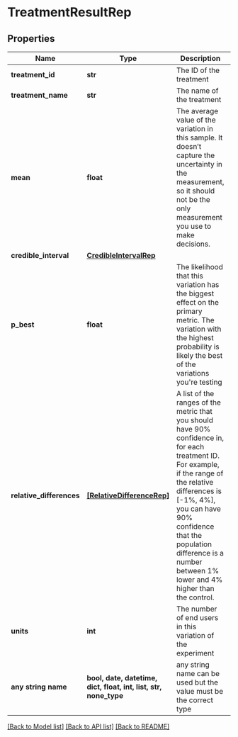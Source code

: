 # TreatmentResultRep


## Properties
Name | Type | Description | Notes
------------ | ------------- | ------------- | -------------
**treatment_id** | **str** | The ID of the treatment | [optional] 
**treatment_name** | **str** | The name of the treatment | [optional] 
**mean** | **float** | The average value of the variation in this sample. It doesn’t capture the uncertainty in the measurement, so it should not be the only measurement you use to make decisions. | [optional] 
**credible_interval** | [**CredibleIntervalRep**](CredibleIntervalRep.md) |  | [optional] 
**p_best** | **float** | The likelihood that this variation has the biggest effect on the primary metric. The variation with the highest probability is likely the best of the variations you&#39;re testing | [optional] 
**relative_differences** | [**[RelativeDifferenceRep]**](RelativeDifferenceRep.md) | A list of the ranges of the metric that you should have 90% confidence in, for each treatment ID. For example, if the range of the relative differences is [-1%, 4%], you can have 90% confidence that the population difference is a number between 1% lower and 4% higher than the control. | [optional] 
**units** | **int** | The number of end users in this variation of the experiment | [optional] 
**any string name** | **bool, date, datetime, dict, float, int, list, str, none_type** | any string name can be used but the value must be the correct type | [optional]

[[Back to Model list]](../README.md#documentation-for-models) [[Back to API list]](../README.md#documentation-for-api-endpoints) [[Back to README]](../README.md)


